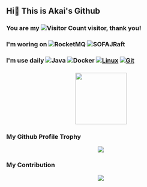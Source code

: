 ##   Hi👏  This is Akai's Github

### You are my ![Visitor Count](https://profile-counter.glitch.me/Akai/count.svg)  visitor, thank you!
### I'm woring on ![RocketMQ](https://img.shields.io/badge/Apache-RocketMQ-red?style=flat-square&logo=apacherocketmq) ![SOFAJRaft](https://img.shields.io/badge/SOFA-JRaft-green?style=flat-square)
### I'm use daily ![Java](https://img.shields.io/badge/-Java-007396?style=flat-square&logo=java&logoColor=ffffff) ![Docker](https://img.shields.io/badge/Docker-2496ED?style=flat-square&logo=docker&logoColor=ffffff) [![Linux](https://img.shields.io/badge/-Linux-333333?style=flat-square&logo=linux&logoColor=white)](https://www.linuxfoundation.org/) [![Git](https://img.shields.io/badge/-Git-f05032?style=flat-square&logo=git&logoColor=white)](https://git-scm.com/)


### 
<div align="center"> <img height="137px" src="https://github-readme-stats.vercel.app/api?username=Akai&hide_title=true&hide_border=true&show_icons=trueline_height=21&text_color=000&icon_color=000&bg_color=0,ea6161,ffc64d,fffc4d,52fa5a&theme=graywhite" /> </div>

###      My Github Profile Trophy 
<div align="center"> <img src="https://github-profile-trophy.vercel.app/?username=Akai" /> </div>

###       My Contribution
<div align="center"> <img src="https://github-readme-streak-stats.herokuapp.com/?user=Akai" /> </div>
